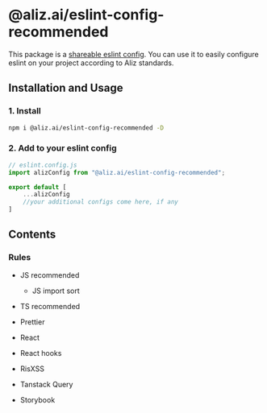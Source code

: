 # @aliz.ai/eslint-config-recommended

This package is a [shareable eslint config](https://eslint.org/docs/latest/extend/shareable-configs).
You can use it to easily configure eslint on your project according to Aliz standards.

## Installation and Usage

### 1. Install

```bash
npm i @aliz.ai/eslint-config-recommended -D
```

### 2. Add to your eslint config

```js
// eslint.config.js
import alizConfig from "@aliz.ai/eslint-config-recommended";

export default [
    ...alizConfig
    //your additional configs come here, if any
]
```

## Contents

### Rules
- JS recommended
    - JS import sort
- TS recommended
- Prettier
- React 
- React hooks
- RisXSS

- Tanstack Query
- Storybook